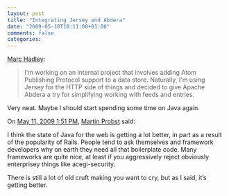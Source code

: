 ```yaml
---
layout: post
title: "Integrating Jersey and Abdera"
date: "2009-05-10T10:11:00+01:00"
comments: false
categories: 
---
```


<p><a href="http://weblogs.java.net/blog/mhadley/archive/2008/02/integrating_jer_2.html">Marc Hadley</a>:</p>

<blockquote>
<p>I'm working on an internal project that involves adding Atom Publishing Protocol support to a data store. Naturally, I'm using Jersey for the HTTP side of things and decided to give Apache Abdera a try for simplifying working with feeds and entries.</p>
</blockquote>

<p>Very neat. Maybe I should start spending some time on Java again.</p>

<section class="comments">



<div class="comment" id="comment-1970">
On <a href="#comment-1970" title="Permalink to this comment">May 11, 2009  1:51 PM</a>, <a href="http://www.martin-probst.com" title="http://www.martin-probst.com" rel="nofollow">Martin Probst</a>
said:
<p>I think the state of Java for the web is getting a lot better, in part as a result of the popularity of Rails. People tend to ask themselves and framework developers why on earth they need all that boilerplate code. Many frameworks are quite nice, at least if you aggressively reject obviously enterprisey things like acegi-security.</p>

<p>There is still a lot of old cruft making you want to cry, but as I said, it&#8217;s getting better.</p>


</section>

